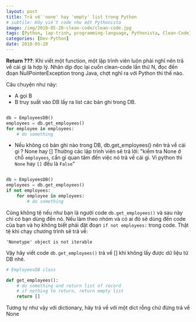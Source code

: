 ```yaml
---
layout: post
title: Trả về 'none' hay 'empty' list trong Python
# subtile: Hãy viết code như một Pythonista
image: /img/2018-05-20-clean-code/clean-code.jpg
tags: [Python, lap-trinh, programming-language, Pythonista, Clean-Code]
categories: [Dev-Python]
date: 2018-05-20
---
```



**Return ???**: Khi viết một function, một lập trình viên luôn phải nghĩ nên trả về cái gì là hợp lý.
Nhân dịp đọc lại cuốn clean-code lần thứ N, đọc đến đoạn NullPointerException trong Java, chợt nghĩ ra với Python thì thế nào. 

Câu chuyện như này:
- A gọi B 
- B truy suất vào DB lấy ra list các bản ghi trong DB.


```Python

db = EmployeesDB()
employees = db.get_employees()
for employee in employees:
    # do something

```

- Nếu không có bản ghi nào trong DB, db.get_employees() nên trả về cái gì ? None hay []
Thường các lập trình viên sẽ trả lời: "kiểm tra None ở chỗ `employees`, cần gì quan tâm đến việc nó trả về cái gì. Vì python thì `None` hay `[]` đều là `False`"


```Python

db = EmployeesDB()
employees = db.get_employees()
if not employees:
    for employee in employees:
        # do something

```

Cũng không tệ nếu như bạn là người code `db.get_employees()` và sau này chỉ có bạn dùng đến nó.
Nếu làm theo nhóm và có ai đó sẽ dùng đến code của bạn và họ không biết phải đặt đoạn `if not employees:` trong code. Thật tệ khi chạy chương trình sẽ trả về: 
```
'Nonetype' object is not iterable
```

Vậy hãy viết code `db.get_employees()` trả về [] khi không lấy được dữ liệu từ DB nhé.

```Python
# EmployeesDB class

def get_employees():
    # do something and return list of record
    # if nothing to return, return empty list
    return []

```


Tương tự như vậy với dictionary, hãy trả về với một dict rỗng chứ đừng trả về None
